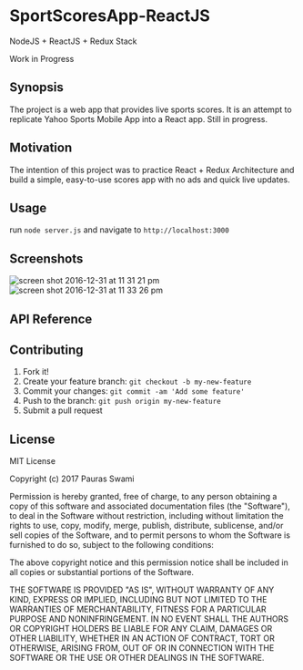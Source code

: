 # SportScoresApp-ReactJS

NodeJS + ReactJS + Redux Stack

Work in Progress

## Synopsis

The project is a web app that provides live sports scores. It is an attempt to replicate Yahoo Sports Mobile App into a React app. Still in progress.


## Motivation

The intention of this project was to practice React + Redux Architecture and build a simple, easy-to-use scores app with no ads and quick live updates.

## Usage

run `node server.js` and navigate to `http://localhost:3000`


## Screenshots

![screen shot 2016-12-31 at 11 31 21 pm](https://cloud.githubusercontent.com/assets/7545796/21580518/ecf3c3ec-cfb1-11e6-9cee-adb9af563d46.png)
![screen shot 2016-12-31 at 11 33 26 pm](https://cloud.githubusercontent.com/assets/7545796/21580519/ecf42a6c-cfb1-11e6-924c-602d9f295383.png)



## API Reference


## Contributing

1. Fork it!
2. Create your feature branch: `git checkout -b my-new-feature`
3. Commit your changes: `git commit -am 'Add some feature'`
4. Push to the branch: `git push origin my-new-feature`
5. Submit a pull request

## License

MIT License

Copyright (c) 2017 Pauras Swami

Permission is hereby granted, free of charge, to any person obtaining a copy
of this software and associated documentation files (the "Software"), to deal
in the Software without restriction, including without limitation the rights
to use, copy, modify, merge, publish, distribute, sublicense, and/or sell
copies of the Software, and to permit persons to whom the Software is
furnished to do so, subject to the following conditions:

The above copyright notice and this permission notice shall be included in all
copies or substantial portions of the Software.

THE SOFTWARE IS PROVIDED "AS IS", WITHOUT WARRANTY OF ANY KIND, EXPRESS OR
IMPLIED, INCLUDING BUT NOT LIMITED TO THE WARRANTIES OF MERCHANTABILITY,
FITNESS FOR A PARTICULAR PURPOSE AND NONINFRINGEMENT. IN NO EVENT SHALL THE
AUTHORS OR COPYRIGHT HOLDERS BE LIABLE FOR ANY CLAIM, DAMAGES OR OTHER
LIABILITY, WHETHER IN AN ACTION OF CONTRACT, TORT OR OTHERWISE, ARISING FROM,
OUT OF OR IN CONNECTION WITH THE SOFTWARE OR THE USE OR OTHER DEALINGS IN THE
SOFTWARE.
